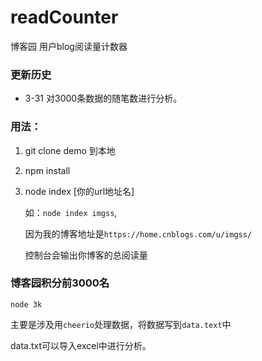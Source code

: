# readCounter
博客园 用户blog阅读量计数器


### 更新历史

* 3-31 对3000条数据的随笔数进行分析。
### 用法：

1. git clone demo 到本地
2. npm install
3. node index [你的url地址名]

    如：`node index imgss`,

    因为我的博客地址是`https://home.cnblogs.com/u/imgss/`

    控制台会输出你博客的总阅读量
### 博客园积分前3000名
```
node 3k
```
主要是涉及用`cheerio`处理数据，将数据写到`data.text`中

data.txt可以导入excel中进行分析。
